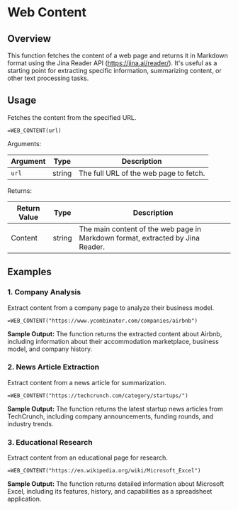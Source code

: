 # Web Content

## Overview

This function fetches the content of a web page and returns it in Markdown format using the Jina Reader API (https://jina.ai/reader/). It's useful as a starting point for extracting specific information, summarizing content, or other text processing tasks.

## Usage

Fetches the content from the specified URL.

```excel
=WEB_CONTENT(url)
```

Arguments:

| Argument | Type   | Description                                  |
|----------|--------|----------------------------------------------|
| `url`    | string | The full URL of the web page to fetch.       |

Returns:

| Return Value | Type   | Description                                                                    |
|--------------|--------|--------------------------------------------------------------------------------|
| Content      | string | The main content of the web page in Markdown format, extracted by Jina Reader. |

## Examples

### 1. Company Analysis
Extract content from a company page to analyze their business model.

```excel
=WEB_CONTENT("https://www.ycombinator.com/companies/airbnb")
```

**Sample Output:**
The function returns the extracted content about Airbnb, including information about their accommodation marketplace, business model, and company history.

### 2. News Article Extraction
Extract content from a news article for summarization.

```excel
=WEB_CONTENT("https://techcrunch.com/category/startups/")
```

**Sample Output:**
The function returns the latest startup news articles from TechCrunch, including company announcements, funding rounds, and industry trends.

### 3. Educational Research
Extract content from an educational page for research.

```excel
=WEB_CONTENT("https://en.wikipedia.org/wiki/Microsoft_Excel")
```

**Sample Output:**
The function returns detailed information about Microsoft Excel, including its features, history, and capabilities as a spreadsheet application.